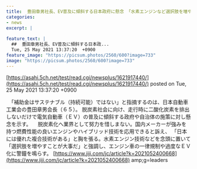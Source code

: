 ```yaml
---
title:  豊田章男社長、EV普及に傾斜する日本政府に懸念 「水素エンジンなど選択肢を増やすことが大事だ」  
categories:
- news
excerpt: |
  
feature_text: |
  ##  豊田章男社長、EV普及に傾斜する日本政...
  Tue, 25 May 2021 13:37:20  +0900
feature_image: "https://picsum.photos/2560/600?image=733"
image: "https://picsum.photos/2560/600?image=733"
---
```


[https://asahi.5ch.net/test/read.cgi/newsplus/1621917440/](https://asahi.5ch.net/test/read.cgi/newsplus/1621917440/)
posted on Tue, 25 May 2021 13:37:20  +0900

<!--more-->

　「補助金はサステナブル（持続可能）ではない」と指摘するのは、日本自動車工業会の豊田章男会長（６５）。 脱炭素社会に向け、走行時に二酸化炭素を排出しないだけで電気自動車（ＥＶ）の普及に傾斜する政府や自治体の施策に対し懸念を示す。 　脱炭素化へ業界として努力を惜しまない。国内メーカーが強みを持つ燃費性能の良いエンジンやハイブリッド技術を応用できると訴え、 「日本には優れた複合技術がある」と胸を張る。水素エンジン技術などを念頭に置いて 「選択肢を増やすことが大事だ」と強調し、エンジン車の一律規制や過度なＥＶ化に警鐘を鳴らす。 [https://www.jiji.com/jc/article?k=2021052400668](https://www.jiji.com/jc/article?k=2021052400668) amp;g=leaders
